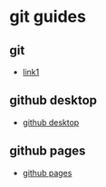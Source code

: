 # git guides

## git
- [link1](https://velog.io/@augus-xury/github-사용법-간단-정리)


## github desktop

- [github desktop](https://docs.github.com/en/desktop)


## github pages

- [github pages](https://docs.github.com/en/pages)

